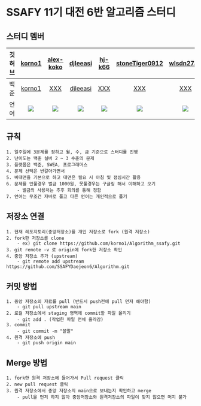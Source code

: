 
# SSAFY 11기 대전 6반 알고리즘 스터디

## 스터디 멤버

|깃허브|[korno1](https://github.com/korno1)|[alex-koko](https://github.com/alex-koko)|[djleeasi](https://github.com/djleeasi)|[hj-k66](https://github.com/hj-k66)| [stoneTiger0912](https://github.com/stoneTiger0912)|[wlsdn2749](https://github.com/wlsdn2749)|
|:---:|:-----------:|:-----------:|:-----------:|:-----------:|:-----------:|:-----------:|
|백준|[korno1](https://solved.ac/profile/korno1)|[XXX](https://solved.ac/profile/XXX)|[djleeasi](https://solved.ac/profile/djleeasi)|[XXX](https://solved.ac/profile/XXX)|[XXX](https://solved.ac/profile/XXX)|[XXX](https://solved.ac/profile/XXX)
|언어|<img src = "https://img.shields.io/badge/Java-007396?style=flat-square&logo=java&logoColor=white"/>|<img src = "https://img.shields.io/badge/Java-007396?style=flat-square&logo=java&logoColor=white"/>|<img src = "https://img.shields.io/badge/Java-007396?style=flat-square&logo=java&logoColor=white"/>|<img src = "https://img.shields.io/badge/Java-007396?style=flat-square&logo=java&logoColor=white"/>| <img src = "https://img.shields.io/badge/Java-007396?style=flat-square&logo=java&logoColor=white"/>|<img src = "https://img.shields.io/badge/Java-007396?style=flat-square&logo=java&logoColor=white"/>

## 규칙
```
1. 일주일에 3문제를 정하고 월, 수, 금 기준으로 스터디를 진행
2. 난이도는 백준 실버 2 ~ 3 수준의 문제
3. 플랫폼은 백준, SWEA, 프로그래머스
4. 문제 선택은 번갈아가면서
5. 비대면을 기본으로 하고 대면은 필요 시 아침 및 점심시간 활용
6. 문제를 안풀경우 벌금 1000원, 못풀경우는 구글링 해서 이해하고 오기
	- 벌금의 사용처는 추후 회의를 통해 정함
7. 언어는 무조건 자바로 풀고 다른 언어는 개인적으로 풀기
```

## 저장소 연결
```
1. 현재 레포지토리(중앙저장소)를 개인 저장소로 fork (원격 저장소)
2. fork한 저장소를 clone
	- ex) git clone https://github.com/korno1/Algorithm_ssafy.git
3. git remote -v 로 origin에 fork한 저장소 확인
4. 중앙 저장소 추가 (upstream)
	- git remote add upstream https://github.com/SSAFYDaejeon6/Algorithm.git
```

## 커밋 방법
```
1. 중앙 저장소의 자료를 pull (반드시 push전에 pull 먼저 해야함)
	- git pull upstream main
2. 로컬 저장소에서 staging 영역에 commit할 파일 올리기
	- git add . (작업한 파일 전체 올라감)
3. commit
	- git commit -m "쓸말"
4. 원격 저장소에 push
	- git push origin main
```

## Merge 방법
```
1. fork한 원격 저장소에 들어가서 Pull request 클릭
2. new pull request 클릭
3. 원격 저장소에서 중앙 저장소의 main으로 보내는지 확인하고 merge
	- pull을 먼저 하지 않아 중앙저장소와 원격저장소의 파일이 맞지 않으면 머지 불가
```
